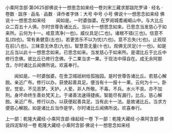 小乘阿含部·第0625部佛说十一想思念如来经一卷刘宋三藏求那跋陀罗译
· 经名 · 卷数 · 跋序
· 品名 · 品数 · 译作者字体：大号 中号 小号
佛说十一想思念如来经
佛说十一想思念如来经
　　闻如是。一时婆伽婆。在罗阅城耆阇崛山中。与大比丘众二百五十人俱。尔时世尊告诸比丘。当以十一想思念如来。已思念当发慈心于如来所。云何为十一。戒意清净(一也)。威仪具足(二也)。诸根不错(三也)。信意不乱(四也)。常有勇健意(五也)。若更苦乐不以为忧(六也)。意不忘失(七也)。止观现在前(八也)。三昧意无休息(九也)。智慧意无量(十也)。观佛无厌足(十一也)。如是比丘当以此十一想思念如来。已思念如来。当发慈心于如来所。是谓比丘于比丘中修行念佛。彼比丘已修行念佛。于二果当求一果。于现法中得自在。成无余阿那含。尔时诸比丘闻佛所说。欢喜奉行。

　　闻如是。一时婆伽婆。在舍卫城祇树给孤独园。是时世尊告诸比丘。若慈心解脱。亲近广布。修行以办。获使起善具足。便当有十一报十一果。云何为十一。卧安。觉安。不见恶梦。天护。人爱。非人所敬。不毒。不兵。水火不丧。亦不加刑。身坏命终生善处梵天上。于诸善法速得捷疾。智能尽有漏行。比丘。慈心解脱。亲近广布。修行以办。以获便起善具足。当有此十一法。是故诸比丘。当求方便慈心解脱。如是诸比丘当作是学。尔时诸比丘闻佛所说。欢喜奉行。

上一部：乾隆大藏经·小乘阿含部·缘起经一卷
下一部：乾隆大藏经·小乘阿含部·佛说四泥犁经一卷
乾隆大藏经·小乘阿含部·佛说十一想思念如来经
